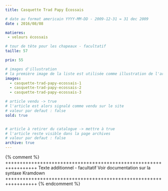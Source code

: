 ```yaml
---
title: Casquette Trad Papy Écossais

# date au format americain YYYY-MM-DD - 2009-12-31 = 31 dec 2009
date : 2016/08/08

matieres:
 - velours écossais

# tour de tête pour les chapeaux - facultatif
taille: 57

prix: 55

# images d'illustration
# la première image de la liste est utilisée comme illustration de l'article dans les pages de listing.
images:
  - casquette-trad-papy-ecossais-1
  - casquette-trad-papy-ecossais-2
  - casquette-trad-papy-ecossais-3

# article vendu -> true
# l'article est alors signalé comme vendu sur le site
# valeur par defaut : false
sold: true


# article à retirer du catalogue -> mettre à true
# l'article reste visible dans la page archives
# valeur par defaut : false
archive: true
---
```

{% comment %} +++++++++++++++++++++++++++++++++++++++++++++++++++++++++++++++++
              Texte additionnel - facultatif
              Voir documentation sur la syntaxe Kramdown
+++++++++++++++++++++++++++++++++++++++++++++++++++++++++++++++++ {% endcomment %}
